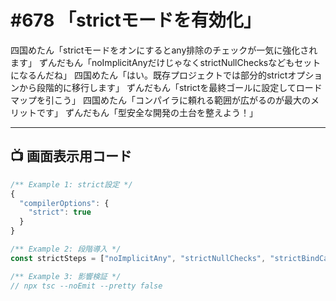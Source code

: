 # #678 「strictモードを有効化」

四国めたん「strictモードをオンにするとany排除のチェックが一気に強化されます」
ずんだもん「noImplicitAnyだけじゃなくstrictNullChecksなどもセットになるんだね」
四国めたん「はい。既存プロジェクトでは部分的strictオプションから段階的に移行します」
ずんだもん「strictを最終ゴールに設定してロードマップを引こう」
四国めたん「コンパイラに頼れる範囲が広がるのが最大のメリットです」
ずんだもん「型安全な開発の土台を整えよう！」

---

## 📺 画面表示用コード

```typescript
/** Example 1: strict設定 */
{
  "compilerOptions": {
    "strict": true
  }
}

/** Example 2: 段階導入 */
const strictSteps = ["noImplicitAny", "strictNullChecks", "strictBindCallApply"] as const;

/** Example 3: 影響検証 */
// npx tsc --noEmit --pretty false
```
